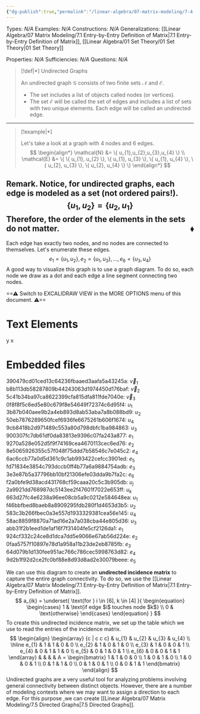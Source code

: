 ```yaml
---
{"dg-publish":true,"permalink":"/linear-algebra/07-matrix-modeling/7-4-undirected-graphs/","tags":["Type/Example","Topic/Linear_Algebra","Type/Definition"]}
---
```


Types: *N/A*
Examples: *N/A*
Constructions: *N/A*
Generalizations: [[Linear Algebra/07 Matrix Modeling/7.1 Entry-by-Entry Definition of Matrix\|7.1 Entry-by-Entry Definition of Matrix]], [[Linear Algebra/01 Set Theory/01 Set Theory\|01 Set Theory]]

Properties: *N/A*
Sufficiencies: *N/A*
Questions: *N/A*

> [!def|*] Undirected Graphs
> 
> An undirected graph $\mathcal{G}$ consists of two finite sets $\mathcal{N}$ and $\mathcal{E}$. 
> - The set includes a list of objects called nodes (or vertices). 
> - The set $\mathcal{E}$ will be called the set of edges and includes a list of sets with two unique elements. Each edge will be called an undirected edge.

---

> [!example|*] 
> 
> Let's take a look at a graph with 4 nodes and 6 edges.
> $$
> \begin{align*}
> \mathcal{N} &= \{ u_{1},u_{2},u_{3},u_{4} \} \\
> \mathcal{E} &= \{ \{ u_{1}, u_{2} \}, \{ u_{1}, u_{3} \}, \{ u_{1}, u_{4} \}, \{ u_{2}, u_{3} \}, \{ u_{2}, u_{4} \} \}
> \end{align*}
> $$

**Remark.** Notice, for undirected graphs, each edge is modeled as a set (not ordered pairs!).
$$
\{ u_{1},u_{2} \} = \{ u_{2},u_{1} \}
$$
Therefore, the order of the elements in the sets do not matter.
 <span style='float:right;'>$\blacklozenge$</span>
---

Each edge has exactly two nodes, and no nodes are connected to themselves. Let's enumerate these edges.
$$
e_{1} = \{ u_{1},u_{2} \}, e_{2} = \{ u_{1},u_{3} \}, \dots, e_{6} = \{ u_{3},u_{4} \}
$$
A good way to visualize this graph is to use a graph diagram. To do so, each node we draw as a dot and each edge a line segment connecting two nodes.

<div class="transclusion internal-embed is-loaded"><div class="markdown-embed">




==⚠  Switch to EXCALIDRAW VIEW in the MORE OPTIONS menu of this document. ⚠==


# Text Elements
y 
x 
# Embedded files
390479cd01ced13c64236fbaaed3aafa5a43245a: $\vec{v}_1$
b8b113db58287809b44243063d1974450d176baf: $\vec{v}_2$
5c41b34ba97ca8622399cfa815dfa811fde7040e: $\vec{v}_3$
0f8f8f5c6ed5e80c679f8e54649f72374c6d95f4: $u_1$
3b87b040aee9b2a4eb893d8ab53aba7a8b088bd9: $u_2$
50eb7876289650fcef6936fe6675261b606f1674: $u_4$
9cb8418b2d971489c553a80d798dbfc1ba984863: $u_3$
900307fc7db61df0da83813e9396c07fa243a877: $e_1$
9270a528e052d5f9f74169cea4670113cec6ed76: $e_2$
8e5065926355c57f048f75ddd7b58546c7e045c2: $e_4$
6ac6ccb77a0d5d361c9c1ab993422cefcc3901ed: $e_5$
fd71834e3854c793dccb0ff4b77a6a9884754adb: $e_3$
3e3e87b5a37796bb10bf21306efe03dda9b7fa2c: $e_6$
f2a0bfe9d38acd431768cf59caaa20c5c3b905db: $u_j$
2a9921dd768987dc5143ee2f47601f7022e653ff: $u_k$
663d27fc4e6238a96ee08cb5a9c0212e584648ea: $u_1$
f46bbfbed8baeb8a8909295fdb280f1d4653d3b5: $u_2$
583c3b266fbec0a3e557d1933329381cea56e145: $u_4$
58ac8859f8870a71ad16e2a7a038cba44e805d36: $u_3$
abb31f2b1eed1de1af16f7f31404fe5cf2126da1: $e_1$
924cf332c24ce8d1dca7dd5e9066e67ab56d224e: $e_2$
0faa5757f10897e78d1a958a11b23de2eb8785fb: $e_3$
64d079b1d130fee951ac766c786cec5998763d82: $e_4$
9d2b1f92d2ce2fc0bf88e8d93d8ad2e30079beee: $e_5$



</div></div>

We can use this diagram to create an **undirected incidence matrix** to capture the entire graph connectivity. To do so, we use the [[Linear Algebra/07 Matrix Modeling/7.1 Entry-by-Entry Definition of Matrix\|7.1 Entry-by-Entry Definition of Matrix]].
$$
a_{ik} = \underset{ \text{for } i \in [6], k \in [4] }{ \begin{equation}
\begin{cases}
1 & \text{if edge $i$ touches node $k$} \\
0 & \text{otherwise}
\end{cases}
\end{equation} }
$$
To create this undirected incidence matrix, we set up the table which we use to read the entries of the incidence matrix.
$$
\begin{align}
\begin{array} {c | c c c}
 & u_{1} & u_{2} & u_{3} & u_{4} \\ \hline
e_{1} & 1 & 1 & 0 & 0 \\
e_{2} & 1 & 0 & 1 & 0 \\
e_{3} & 1 & 0 & 0 & 1 \\
e_{4} & 0 & 1 & 1 & 0 \\
e_{5} & 0 & 1 & 0 & 1 \\
e_{6} & 0 & 0 & 1 & 1
\end{array} 
 &   &  & & A = \begin{bmatrix}
1 & 1 & 0 & 0 \\
1 & 0 & 1 & 0 \\
1 & 0 & 0 & 1 \\
0 & 1 & 1 & 0 \\
0 & 1 & 0 & 1 \\
0 & 0 & 1 & 1
\end{bmatrix}
\end{align}
$$
Undirected graphs are a very useful tool for analyzing problems involving general connectivity between distinct objects. However, there are a number of modeling contexts where we may want to assign a direction to each edge. For this purpose ,we can create [[Linear Algebra/07 Matrix Modeling/7.5 Directed Graphs\|7.5 Directed Graphs]].